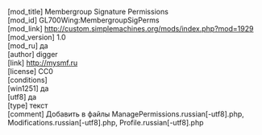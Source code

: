 [mod_title] Membergroup Signature Permissions  
[mod_id] GL700Wing:MembergroupSigPerms  
[mod_link] http://custom.simplemachines.org/mods/index.php?mod=1929    
[mod_version] 1.0  
[mod_ru] да  
[author] digger  
[link] http://mysmf.ru    
[license] CC0  
[conditions]                            
[win1251] да  
[utf8] да  
[type] текст  
[comment] Добавить в файлы ManagePermissions.russian[-utf8].php, Modifications.russian[-utf8].php, Profile.russian[-utf8].php  
